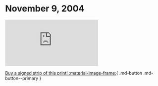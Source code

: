 # November 9, 2004

![](https://www.achewood.com/comic.php?date=11092004)

[Buy a signed strip of this print! :material-image-frame:](https://achewood-holiday-pop-up.myshopify.com/products/strip#11092004){ .md-button .md-button--primary }
